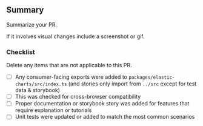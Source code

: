 ## Summary

Summarize your PR.

If it involves visual changes include a screenshot or gif.

### Checklist

Delete any items that are not applicable to this PR.

- [ ] Any consumer-facing exports were added to `packages/elastic-charts/src/index.ts` (and stories only import from `../src` except for test data & storybook)
- [ ] This was checked for cross-browser compatibility
- [ ] Proper documentation or storybook story was added for features that require explanation or tutorials
- [ ] Unit tests were updated or added to match the most common scenarios

